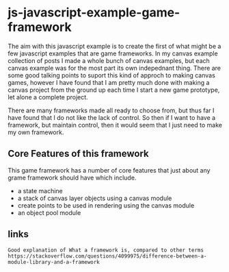 # js-javascript-example-game-framework

The aim with this javascript example is to create the first of what might be a few javascript examples that are game frameworks. In my canvas example collection of posts I made a whole bunch of canvas examples, but each canvas example was for the most part its own indepednant thing. There are some good talking points to suport this kind of approch to making canvas games, however I have found that I am pretty much done with making a canvas project from the ground up each time I start a new game prototype, let alone a complete project.

There are many frameworks made all ready to choose from, but thus far I have found that I do not like the lack of control. So then if I want to have a framework, but maintain control, then it would seem that I just need to make my own framework.


## Core Features of this framework

This game framework has a number of core features that just about any grame framework should have which include.

* a state machine
* a stack of canvas layer objects using a canvas module
* create points to be used in rendering using the canvas module
* an object pool module

## links

```
Good explanation of What a framework is, compared to other terms
https://stackoverflow.com/questions/4099975/difference-between-a-module-library-and-a-framework
```